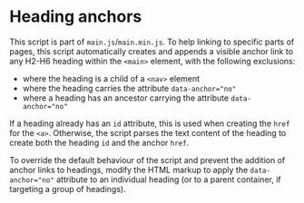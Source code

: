 # Heading anchors

This script is part of `main.js`/`main.min.js`. To help linking to specific parts of pages, this script automatically creates and appends a visible anchor link to any H2-H6 heading within the `<main>` element, with the following exclusions:

- where the heading is a child of a `<nav>` element
- where the heading carries the attribute `data-anchor="no"`
- where a heading has an ancestor carrying the attribute `data-anchor="no"`

If a heading already has an `id` attribute, this is used when creating the `href` for the `<a>`. Otherwise, the script parses the text content of the heading to create both the heading `id` and the anchor `href`.

To override the default behaviour of the script and prevent the addition of anchor links to headings, modify the HTML markup to apply the `data-anchor="no"` attribute to an individual heading (or to a parent container, if targeting a group of headings).
